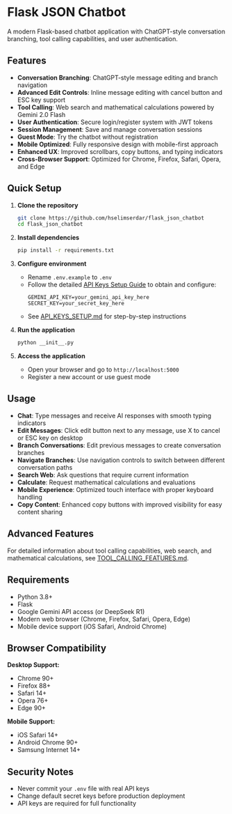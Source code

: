# Flask JSON Chatbot

A modern Flask-based chatbot application with ChatGPT-style conversation branching, tool calling capabilities, and user authentication.

## Features

- **Conversation Branching**: ChatGPT-style message editing and branch navigation
- **Advanced Edit Controls**: Inline message editing with cancel button and ESC key support
- **Tool Calling**: Web search and mathematical calculations powered by Gemini 2.0 Flash
- **User Authentication**: Secure login/register system with JWT tokens
- **Session Management**: Save and manage conversation sessions
- **Guest Mode**: Try the chatbot without registration
- **Mobile Optimized**: Fully responsive design with mobile-first approach
- **Enhanced UX**: Improved scrollbars, copy buttons, and typing indicators
- **Cross-Browser Support**: Optimized for Chrome, Firefox, Safari, Opera, and Edge

## Quick Setup

1. **Clone the repository**
   ```bash
   git clone https://github.com/hselimserdar/flask_json_chatbot
   cd flask_json_chatbot
   ```

2. **Install dependencies**
   ```bash
   pip install -r requirements.txt
   ```

3. **Configure environment**
   - Rename `.env.example` to `.env`
   - Follow the detailed [API Keys Setup Guide](API_KEYS_SETUP.md) to obtain and configure:
     ```
     GEMINI_API_KEY=your_gemini_api_key_here
     SECRET_KEY=your_secret_key_here
     ```
   - See [API_KEYS_SETUP.md](API_KEYS_SETUP.md) for step-by-step instructions

4. **Run the application**
   ```bash
   python __init__.py
   ```

5. **Access the application**
   - Open your browser and go to `http://localhost:5000`
   - Register a new account or use guest mode

## Usage

- **Chat**: Type messages and receive AI responses with smooth typing indicators
- **Edit Messages**: Click edit button next to any message, use X to cancel or ESC key on desktop
- **Branch Conversations**: Edit previous messages to create conversation branches
- **Navigate Branches**: Use navigation controls to switch between different conversation paths
- **Search Web**: Ask questions that require current information
- **Calculate**: Request mathematical calculations and evaluations
- **Mobile Experience**: Optimized touch interface with proper keyboard handling
- **Copy Content**: Enhanced copy buttons with improved visibility for easy content sharing

## Advanced Features

For detailed information about tool calling capabilities, web search, and mathematical calculations, see [TOOL_CALLING_FEATURES.md](TOOL_CALLING_FEATURES.md).

## Requirements

- Python 3.8+
- Flask
- Google Gemini API access (or DeepSeek R1)
- Modern web browser (Chrome, Firefox, Safari, Opera, Edge)
- Mobile device support (iOS Safari, Android Chrome)

## Browser Compatibility

**Desktop Support:**
- Chrome 90+
- Firefox 88+
- Safari 14+
- Opera 76+
- Edge 90+

**Mobile Support:**
- iOS Safari 14+
- Android Chrome 90+
- Samsung Internet 14+

## Security Notes

- Never commit your `.env` file with real API keys
- Change default secret keys before production deployment
- API keys are required for full functionality
